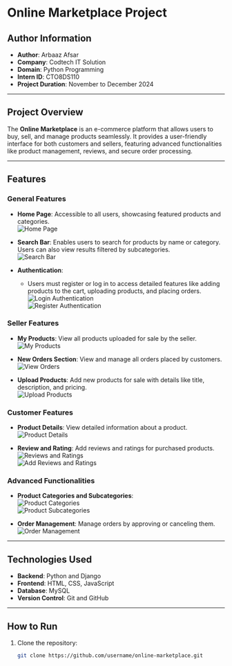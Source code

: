 # Online Marketplace Project

## Author Information
- **Author**: Arbaaz Afsar  
- **Company**: Codtech IT Solution  
- **Domain**: Python Programming  
- **Intern ID**: CTO8DS110  
- **Project Duration**: November to December 2024  

---

## Project Overview
The **Online Marketplace** is an e-commerce platform that allows users to buy, sell, and manage products seamlessly. It provides a user-friendly interface for both customers and sellers, featuring advanced functionalities like product management, reviews, and secure order processing.

---

## Features

### General Features
- **Home Page**: Accessible to all users, showcasing featured products and categories.  
  ![Home Page](A_kart_shop/project_screenshots/Screenshot%202024-12-29%20213612.png)  
  

- **Search Bar**: Enables users to search for products by name or category. Users can also view results filtered by subcategories.  
  ![Search Bar](A_kart_shop/project_screenshots/Screenshot%202024-12-29%20222057.png)  

- **Authentication**:  
  - Users must register or log in to access detailed features like adding products to the cart, uploading products, and placing orders.  
    ![Login Authentication](A_kart_shop/project_screenshots/Screenshot%202024-12-29%20213709.png)  
    ![Register Authentication](A_kart_shop/project_screenshots/Screenshot%202024-12-29%20213722.png)  

### Seller Features
- **My Products**: View all products uploaded for sale by the seller.  
  ![My Products](A_kart_shop/project_screenshots/Screenshot%202024-12-29%20215445.png)  
  

- **New Orders Section**: View and manage all orders placed by customers.  
  ![View Orders](A_kart_shop/project_screenshots/Screenshot%202024-12-29%20215522.png)  
    

- **Upload Products**: Add new products for sale with details like title, description, and pricing.  
  ![Upload Products](A_kart_shop/project_screenshots/Screenshot%202024-12-29%20215610.png)  
  

### Customer Features
- **Product Details**: View detailed information about a product.  
  ![Product Details](A_kart_shop/project_screenshots/Screenshot%202024-12-29%20215630.png)  
  

- **Review and Rating**: Add reviews and ratings for purchased products.  
  ![Reviews and Ratings](A_kart_shop/project_screenshots/Screenshot%202024-12-29%20215732.png)  
  ![Add Reviews and Ratings](A_kart_shop/project_screenshots/Screenshot%202024-12-29%20215744.png)  
  

### Advanced Functionalities
- **Product Categories and Subcategories**:  
  ![Product Categories](A_kart_shop/project_screenshots/Screenshot%202024-12-29%20220530.png)  
  ![Product Subcategories](A_kart_shop/project_screenshots/Screenshot%202024-12-29%20220548.png)  
  

- **Order Management**: Manage orders by approving or canceling them.  
  ![Order Management](A_kart_shop/project_screenshots/Screenshot%202024-12-29%20215529.png)  
  

---

## Technologies Used
- **Backend**: Python and Django  
- **Frontend**: HTML, CSS, JavaScript  
- **Database**: MySQL  
- **Version Control**: Git and GitHub  

---

## How to Run
1. Clone the repository:
   ```bash
   git clone https://github.com/username/online-marketplace.git
